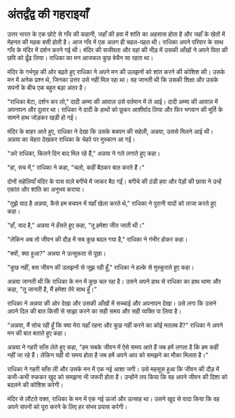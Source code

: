 # अंतर्द्वंद्व की गहराइयाँ

उत्तर भारत के एक छोटे से गाँव की कहानी, जहाँ की हवा में शांति का अहसास होता है और जहाँ के खेतों में मेहनत की महक बसी होती है। आज गाँव में एक अलग ही चहल-पहल थी। राधिका अपने परिवार के साथ गाँव के मंदिर में दर्शन करने गई थी। मंदिर की सजीवता और वहां की भीड़ में उसकी आँखों ने अपने पिता की छवि को ढूँढ लिया। राधिका का मन आजकल कुछ बेचैन सा रहता था।

मंदिर के गर्भगृह की ओर बढ़ते हुए राधिका ने अपने मन की उलझनों को शांत करने की कोशिश की। उसके मन में अनेक प्रश्न थे, जिनका उत्तर उसे नहीं मिल रहा था। वह जानती थी कि उसकी शिक्षा और उसके सपनों के बीच एक बहुत बड़ा अंतर है।

"राधिका बेटा, दर्शन कर लो," दादी अम्मा की आवाज़ उसे वर्तमान में ले आई। दादी अम्मा की आवाज़ में अपनापन और दुलार था। राधिका ने दादी के हाथों को छूकर आशीर्वाद लिया और फिर भगवान की मूर्ति के सामने हाथ जोड़कर खड़ी हो गई।

मंदिर के बाहर आते हुए, राधिका ने देखा कि उसके बचपन की सहेली, अन्नया, उससे मिलने आई थी। अन्नया का चेहरा देखकर राधिका के चेहरे पर मुस्कान आ गई।

"अरे राधिका, कितने दिन बाद मिल रहे हैं," अन्नया ने गले लगाते हुए कहा।

"हां, सच में," राधिका ने कहा, "चलो, कहीं बैठकर बात करते हैं।"

दोनों सहेलियाँ मंदिर के पास वाले बगीचे में जाकर बैठ गईं। बगीचे की ठंडी हवा और पेड़ों की छाया ने उन्हें एकांत और शांति का अनुभव कराया।

"तुझे याद है अन्नया, कैसे हम बचपन में यहाँ खेला करते थे," राधिका ने पुरानी यादों को ताजा करते हुए कहा।

"हाँ, याद है," अन्नया ने हँसते हुए कहा, "तू हमेशा जीत जाती थी।"

"लेकिन अब तो जीवन की दौड़ में सब कुछ बदल गया है," राधिका ने गंभीर होकर कहा।

"क्यों, क्या हुआ?" अन्नया ने उत्सुकता से पूछा।

"कुछ नहीं, बस जीवन की उलझनों से जूझ रही हूँ," राधिका ने हल्के से मुस्कुराते हुए कहा।

अन्नया जानती थी कि राधिका के मन में कुछ चल रहा है। उसने अपने हाथ से राधिका का हाथ थामा और कहा, "तू जानती है, मैं हमेशा तेरे साथ हूँ।"

राधिका ने अन्नया की ओर देखा और उसकी आँखों में सच्चाई और अपनापन देखा। उसे लगा कि उसने अपने दिल की बात किसी से साझा करने का सही समय और सही व्यक्ति पा लिया है।

"अन्नया, मैं सोच रही हूँ कि क्या मेरा यहाँ रहना और कुछ नहीं करने का कोई मतलब है?" राधिका ने अपने मन की बात बताते हुए कहा।

अन्नया ने गहरी साँस लेते हुए कहा, "हम सबके जीवन में ऐसे समय आते हैं जब हमें लगता है कि हम कहीं नहीं जा रहे हैं। लेकिन यही वो समय होता है जब हमें अपने आप को समझने का मौका मिलता है।"

राधिका ने गहरी साँस ली और उसके मन में एक नई आशा जगी। उसे महसूस हुआ कि जीवन की दौड़ में कभी-कभी रुककर खुद को समझना भी जरूरी होता है। उन्होंने तय किया कि वह अपने जीवन की दिशा को बदलने की कोशिश करेगी।

मंदिर से लौटते वक्त, राधिका के मन में एक नई ऊर्जा और उत्साह था। उसने खुद से वादा किया कि वह अपने सपनों को पूरा करने के लिए हर संभव प्रयास करेगी।